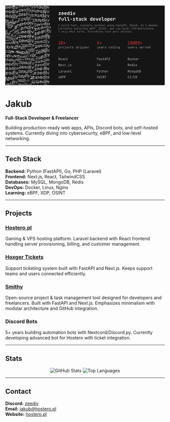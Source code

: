 <p align="center">
  <img src=".github/images/banner.png" alt="zeediv banner" />
</p>

# Jakub

**Full-Stack Developer & Freelancer**

Building production-ready web apps, APIs, Discord bots, and self-hosted systems. Currently diving into cybersecurity, eBPF, and low-level networking.

---

## Tech Stack

**Backend:** Python (FastAPI), Go, PHP (Laravel)  
**Frontend:** Next.js, React, TailwindCSS  
**Databases:** MySQL, MongoDB, Redis  
**DevOps:** Docker, Linux, Nginx  
**Learning:** eBPF, XDP, OSINT

---

## Projects

### [Hostero.pl](https://hostero.pl)
Gaming & VPS hosting platform. Laravel backend with React frontend handling server provisioning, billing, and customer management.

### [Hoxger Tickets](https://tickets.hoxger.pl)
Support ticketing system built with FastAPI and Next.js. Keeps support teams and users connected efficiently.

### [Smithy](https://github.com/Anvoria)
Open-source project & task management tool designed for developers and freelancers. Built with FastAPI and Next.js. Emphasizes minimalism with modular architecture and GitHub integration.

### Discord Bots
5+ years building automation bots with Nextcord/Discord.py. Currently developing advanced bot for Hostero with ticket integration.

---

## Stats

<div align="center">
  
![GitHub Stats](https://github-readme-streak-stats.herokuapp.com/?user=zeedivx&theme=dark&hide_border=true)
![Top Languages](https://github-readme-stats.vercel.app/api/wakatime?username=zeediv&hide_border=true&theme=dark)

</div>

---

## Contact

**Discord:** [zeediv](https://discord.com/users/444132380119138312)  
**Email:** jakub@hostero.pl  
**Website:** [hostero.pl](https://hostero.pl)
